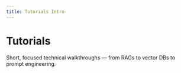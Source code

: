 ```yaml
---
title: Tutorials Intro
---
```


# Tutorials

Short, focused technical walkthroughs — from RAGs to vector DBs to prompt engineering.
